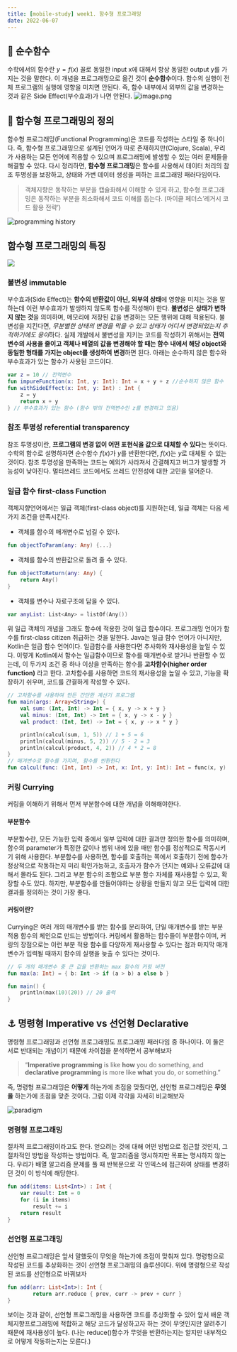 ```yaml
---
title: [mobile-study] week1. 함수형 프로그래밍
date: 2022-06-07
---
```

## 🐛 순수함수
수학에서의 함수란 $y = f(x)$ 꼴로 동일한 input x에 대해서 항상 동일한 output y를 가지는 것을 말한다. 이 개념을 프로그래밍으로 옮긴 것이 **순수함수**이다. 함수의 실행이 전체 프로그램의 실행에 영향을 미치면 안된다. 즉, 함수 내부에서 외부의 값을 변경하는 것과 같은 Side Effect(부수효과)가 나면 안된다.
![image.png](https://i0.wp.com/www.techdiscuss.net/wp-content/uploads/2020/08/Pure-functions.png?fit=666%2C507&ssl=1)

## 🧊 함수형 프로그래밍의 정의
함수형 프로그래밍(Functional Programming)은 코드를 작성하는 스타일 중 하나이다. 즉, 함수형 프로그래밍으로 설계된 언어가 따로 존재하지만(Clojure, Scala), 우리가 사용하는 모든 언어에 적용할 수 있으며 프로그래밍에 발생할 수 있는 여러 문제들을 해결할 수 있다.
다시 정리하면, **함수형 프로그래밍**은 함수를 사용해서 데이터 처리의 참조 투명성을 보장하고, 상태와 가변 데이터 생성을 피하는 프로그래밍 패러다임이다. 
>객체지향은 동작하는 부분을 캡슐화해서 이해할 수 있게 하고, 함수형 프로그래밍은 동작하는 부분을 최소화해서 코드 이해를 돕는다. (마이클 페더스‘레거시 코드 활용 전략’)

![programming history](https://dinfree.com/assets/blog-img/java-fp-1.png)

## 함수형 프로그래밍의 특징
![](https://www.xenonstack.com/hubfs/xenonstack-functional-programming.png)
### 불변성 immutable
부수효과(Side Effect)는 **함수의 반환값이 아닌, 외부의 상태**에 영향을 미치는 것을 말하는데 이런 부수효과가 발생하지 않도록 함수를 작성해야 한다. **불변성**은 **상태가 변하지 않는 것**을 의미하며, 메모리에 저장된 값을 변경하는 모든 행위에 대해 적용된다. 불변성을 지킨다면, *무분별한 상태의 변경을 막을 수 있고 상태가 어디서 변경되었는지 추적하기에도 용이*하다. 실제 개발에서 불변성을 지키는 코드를 작성하기 위해서는 **전역 변수의 사용을 줄이고 객체나 배열의 값을 변경해야 할 때는 함수 내에서 해당 object와 동일한 형태를 가지는 object를 생성하여 변경**하면 된다.
아래는 순수하지 않은 함수와 부수효과가 있는 함수가 사용된 코드이다.
```kotlin
var z = 10 // 전역변수
fun impureFunction(x: Int, y: Int): Int = x + y + z //순수하지 않은 함수
fun withSideEffect(x: Int, y: Int) : Int {
    z = y
    return x + y
} // 부수효과가 있는 함수 (함수 밖의 전역변수인 z를 변경하고 있음)
```
### 참조 투명성 referential transparency
참조 투명성이란, **프로그램의 변경 없이 어떤 표현식을 값으로 대체할 수 있다**는 뜻이다. 수학의 함수로 설명하자면 순수함수 $f(x)$가 $y$를 반환한다면, $f(x)$는 $y$로 대체될 수 있는 것이다. 참조 투명성을 만족하는 코드는 예외가 사라져서 간결해지고 버그가 발생할 가능성이 낮아진다. 멀티쓰레드 코드에서도 쓰레드 안전성에 대한 고민을 덜어준다.
### 일급 함수 first-class Function
객체지향언어에서는 일급 객체(first-class object)를 지원하는데, 일급 객체는 다음 세 가지 조건을 만족시킨다.
- 객체를 함수의 매개변수로 넘길 수 있다.
```kotlin
fun objectToParam(any: Any) {...}
```
- 객체를 함수의 반환값으로 돌려 줄 수 있다.
```kotlin
fun objectToReturn(any: Any) {
    return Any()
}
```
- 객체를 변수나 자료구조에 담을 수 있다.
```kotlin
var anyList: List<Any> = listOf(Any())
```
위 일급 객체의 개념을 그래도 함수에 적용한 것이 일급 함수이다. 프로그래밍 언어가 함수를 first-class citizen 취급하는 것을 말한다. Java는 일급 함수 언어가 아니지만, Kotlin은 일급 함수 언어이다. 일급함수를 사용한다면 추사화와 재사용성을 높일 수 있다.
이렇게 Kotlin에서 함수는 일급함수이므로 함수를 매개변수로 받거나 반환할 수 있는데, 이 두가지 조건 중 하나 이상을 만족하는 함수를 **고차함수(higher order function)** 라고 한다. 고차함수를 사용하면 코드의 재사용성을 높일 수 있고, 기능을 확장하기 쉬우며, 코드를 간결하게 작성할 수 있다.
```kotlin
// 고차함수를 사용하여 만든 간단한 계산기 프로그램
fun main(args: Array<String>) {
    val sum: (Int, Int) -> Int = { x, y -> x + y }
    val minus: (Int, Int) -> Int = { x, y -> x - y }
    val product: (Int, Int) -> Int = { x, y -> x * y }

    println(calcul(sum, 1, 5)) // 1 + 5 = 6
    println(calcul(minus, 5, 2)) // 5 - 2 = 3
    println(calcul(product, 4, 2)) // 4 * 2 = 8
}
// 매겨변수로 함수를 가지며, 함수를 반환한다
fun calcul(func: (Int, Int) -> Int, x: Int, y: Int): Int = func(x, y)
```
### 커링 Currying
커링을 이해하기 위해서 먼저 부분함수에 대한 개념을 이해해야한다.
#### 부분함수
부분함수란, 모든 가능한 입력 중에서 일부 입력에 대한 결과만 정의한 함수를 의미하며, 함수의 parameter가 특정한 값이나 범위 내에 있을 때만 함수를 정상적으로 작동시키기 위해 사용한다. 부분함수를 사용하면, 함수를 호출하는 쪽에서 호출하기 전에 함수가 정상적으로 작동하는지 미리 확인가능하고, 호출자가 함수가 던지는 예외나 오류값에 대해서 몰라도 된다. 그리고 부분 함수의 조합으로 부분 함수 자체를 재사용할 수 있고, 확장할 수도 있다. 하지만, 부분함수를 만들어야하는 상황을 만들지 않고 모든 입력에 대한 결과를 정의하는 것이 가장 좋다.
#### 커링이란?
Currying은 여러 개의 매개변수를 받는 함수를 분리하여, 단일 매개변수를 받는 부분 적용 함수의 체인으로 만드는 방법이다. 커링에서 활용하는 함수들이 부분함수이며, 커링의 장점으로는 이런 부분 적용 함수를 다양하게 재사용할 수 있다는 점과 마지막 매개변수가 입력될 때까지 함수의 실행을 늦출 수 있다는 것이다.
```kotlin
// 두 개의 매개변수 중 큰 값을 반환하는 max 함수의 커링 버전
fun max(a: Int) = { b: Int -> if (a > b) a else b }

fun main() {
    println(max(10)(20)) // 20 출력
}
```

## ⚓️ 명령형 Imperative vs 선언형 Declarative
명령형 프로그래밍과 선언형 프로그래밍도 프로그래밍 패러다임 중 하나이다. 이 둘은 서로 반대되는 개념이기 때문에 차이점을 분석하면서 공부해보자
>“**Imperative programming** is like **how** you do something, 
>and **declarative programming** is more like **what** you do, or something.”

즉, 명령형 프로그래밍은 **어떻게** 하는가에 초점을 맞췄다면, 선언형 프로그래밍은 **무엇을** 하는가에 초점을 맞춘 것이다. 그럼 이제 각각을 자세히 비교해보자

![paradigm](https://www.ionos.com/digitalguide/fileadmin/DigitalGuide/Schaubilder/programming-paradigms.png)
### 명령형 프로그래밍
절차적 프로그래밍이라고도 한다. 얻으려는 것에 대해 어떤 방법으로 접근할 것인지, 그 절차적인 방법을 작성하는 방법이다. 즉, 알고리즘을 명시하지만 목표는 명시하지 않는다. 우리가 배열 알고리즘 문제를 풀 때 반복문으로 각 인덱스에 접근하여 상태를 변경하던 것이 이 방식에 해당한다.
```kotlin
fun add(items: List<Int>) : Int {
    var result: Int = 0
    for (i in items)
        result += i
    return result
}
```
### 선언형 프로그래밍
선언형 프로그래밍은 앞서 말했듯이 무엇을 하는가에 초점이 맞춰져 있다. 명령형으로 작성된 코드를 추상화하는 것이 선언형 프로그래밍의 솔루션이다. 위에 명령형으로 작성된 코드를 선언형으로 바꿔보자
```kotlin
fun add(arr: List<Int>): Int {
        return arr.reduce { prev, curr -> prev + curr }
}
```
보이는 것과 같이, 선언형 프로그래밍을 사용하면 코드를 추상화할 수 있어 앞서 배운 객체지향프로그래밍에 적합하고 해당 코드가 달성하고자 하는 것이 무엇인지만 알려주기 때문에 재사용성이 높다. (나는 reduce()함수가 무엇을 반환하는지는 알지만 내부적으로 어떻게 작동하는지는 모른다.)